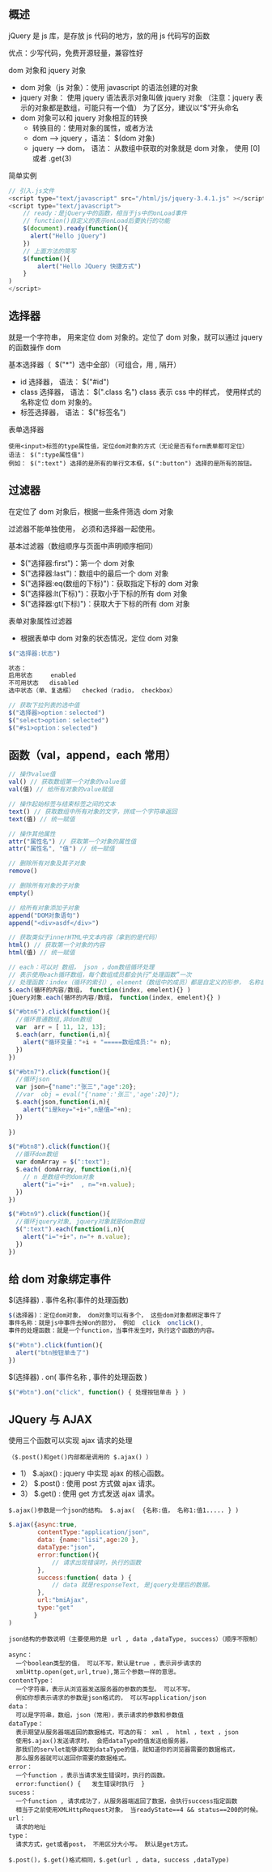 ## 概述

jQuery 是 js 库，是存放 js 代码的地方，放的用 js 代码写的函数

优点：少写代码，免费开源轻量，兼容性好

dom 对象和 jquery 对象

- dom 对象（js 对象）：使用 javascript 的语法创建的对象
- jquery 对象： 使用 jquery 语法表示对象叫做 jquery 对象
（注意：jquery 表示的对象都是数组，可能只有一个值）
为了区分，建议以“$”开头命名
- dom 对象可以和 jquery 对象相互的转换 
   - 转换目的：使用对象的属性，或者方法
   - dom —> jquery ，语法： $(dom 对象)
   - jquery —> dom， 语法： 从数组中获取的对象就是 dom 对象， 使用 [0] 或者 .get{3)

简单实例

```javascript
// 引入.js文件
<script type="text/javascript" src="/html/js/jquery-3.4.1.js" ></script>
<script type="text/javascript">
    // ready：是jQuery中的函数，相当于js中的onLoad事件
    // function()自定义的表示onLoad后要执行的功能
    $(document).ready(function(){
      alert("Hello jQuery")
    })  
    // 上面方法的简写
    $(function(){
        alert("Hello JQuery 快捷方式")
    }
)
</script>
```

## 选择器

就是一个字符串， 用来定位 dom 对象的。定位了 dom 对象，就可以通过 jquery 的函数操作 dom

基本选择器（  $("*")  选中全部）（可组合，用 , 隔开）

- id 选择器， 语法： $("#id")
- class 选择器， 语法： $(".class 名")
class 表示 css 中的样式， 使用样式的名称定位 dom 对象的。
- 标签选择器， 语法： $("标签名")

表单选择器

```
使用<input>标签的type属性值，定位dom对象的方式（无论是否有form表单都可定位）
语法： $(":type属性值")
例如： $(":text") 选择的是所有的单行文本框，$(":button") 选择的是所有的按钮。
```

## 过滤器

在定位了 dom 对象后，根据一些条件筛选 dom 对象

过滤器不能单独使用， 必须和选择器一起使用。

基本过滤器（数组顺序与页面中声明顺序相同）

- $("选择器:first")：第一个 dom 对象
- $("选择器:last")：数组中的最后一个 dom 对象
- $("选择器:eq(数组的下标)")：获取指定下标的 dom 对象
- $("选择器:lt(下标)")：获取小于下标的所有 dom 对象
- $("选择器:gt(下标)")：获取大于下标的所有 dom 对象

表单对象属性过滤器

- 根据表单中 dom 对象的状态情况，定位 dom 对象 
```javascript
$("选择器:状态")

状态：
启用状态     enabled
不可用状态   disabled
选中状态（单、复选框）  checked（radio， checkbox）

// 获取下拉列表的选中值
$("选择器>option：selected")
$("select>option：selected")
$("#s1>option：selected")
```

## 函数（val，append，each 常用）

```javascript
// 操作value值
val() // 获取数组第一个对象的value值
val(值) // 给所有对象的value赋值

// 操作起始标签与结束标签之间的文本
text() // 获取数组中所有对象的文字，拼成一个字符串返回
text(值) // 统一赋值

// 操作其他属性
attr("属性名") // 获取第一个对象的属性值
attr("属性名", "值") // 统一赋值
```

```javascript
// 删除所有对象及其子对象
remove()

// 删除所有对象的子对象
empty() 

// 给所有对象添加子对象
append("DOM对象语句") 
append("<div>asdf</div>")

// 获取类似于innerHTML中文本内容（拿到的是代码）
html() // 获取第一个对象的内容
html(值) // 统一赋值
```

```javascript
// each：可以对 数组， json ，dom数组循环处理
// 表示使用each循环数组，每个数组成员都会执行“处理函数”一次
// 处理函数：index（循环的索引）, element（数组中的成员）都是自定义的形参， 名称自定义。
$.each(循环的内容/数组， function(index, emelent){} )
jQuery对象.each(循环的内容/数组， function(index, emelent){} )

$("#btn6").click(function(){
  //循环普通数组,非dom数组
  var  arr = [ 11, 12, 13];
  $.each(arr, function(i,n){
    alert("循环变量："+i + "=====数组成员:"+ n);
  })
})

$("#btn7").click(function(){
  //循环json
  var json={"name":"张三","age":20};
  //var  obj = eval("{'name':'张三','age':20}");
  $.each(json,function(i,n){
    alert("i是key="+i+",n是值="+n);
  })
  
})

$("#btn8").click(function(){
  //循环dom数组
  var domArray = $(":text");
  $.each( domArray, function(i,n){
    // n 是数组中的dom对象
    alert("i="+i+"  , n="+n.value);
  })
})

$("#btn9").click(function(){
  //循环jquery对象, jquery对象就是dom数组
  $(":text").each(function(i,n){
    alert("i="+i+"，n="+ n.value);
  })
})
```

## 给 dom 对象绑定事件

$(选择器) . 事件名称(事件的处理函数)

```javascript
$(选择器)：定位dom对象， dom对象可以有多个， 这些dom对象都绑定事件了
事件名称：就是js中事件去掉on的部分， 例如  click  onclick(),
事件的处理函数：就是一个function，当事件发生时，执行这个函数的内容。

$("#btn").click(funtion(){
  alert("btn按钮单击了")
})
```

$(选择器) . on( 事件名称 , 事件的处理函数 )

```javascript
$("#btn").on("click", function() { 处理按钮单击 } )
```

## JQuery 与 AJAX

使用三个函数可以实现 ajax 请求的处理

```
（$.post()和get()内部都是调用的 $.ajax() ）
```

- 1） $.ajax() : jquery 中实现 ajax 的核心函数。
- 2） $.post() : 使用 post 方式做 ajax 请求。
- 3） $.get() : 使用 get 方式发送 ajax 请求。

```
$.ajax()参数是一个json的结构。 $.ajax(  {名称:值， 名称1:值1..... } )
```

```javascript
$.ajax({async:true, 
        contentType:"application/json", 
        data: {name:"lisi",age:20 },
        dataType:"json",
        error:function(){
            // 请求出现错误时，执行的函数
        },
        success:function( data ) {
            // data 就是responseText, 是jquery处理后的数据。
        },
        url:"bmiAjax",
        type:"get"
       }
)
```

```
json结构的参数说明（主要使用的是 url , data ,dataType, success）（顺序不限制）

async：
  一个boolean类型的值， 可以不写，默认是true ，表示异步请求的
  xmlHttp.open(get,url,true),第三个参数一样的意思。
contentType：
  一个字符串，表示从浏览器发送服务器的参数的类型。 可以不写。
  例如你想表示请求的参数是json格式的， 可以写application/json
data：
  可以是字符串，数组，json（常用），表示请求的参数和参数值
dataType：
  表示期望从服务器端返回的数据格式，可选的有： xml ， html ，text ，json
  使用$.ajax()发送请求时， 会把dataType的值发送给服务器， 
  那我们的servlet能够读取到dataType的值，就知道你的浏览器需要的数据格式，
  那么服务器就可以返回你需要的数据格式。
error：
  一个function ，表示当请求发生错误时，执行的函数。
  error:function() {   发生错误时执行  }  
sucess：
  一个function , 请求成功了，从服务器端返回了数据，会执行success指定函数
  相当于之前使用XMLHttpRequest对象， 当readyState==4 && status==200的时候。
url：
  请求的地址
type：
  请求方式，get或者post， 不用区分大小写。 默认是get方式。
```

```
$.post()，$.get()格式相同，$.get(url , data, success ,dataType)
```
